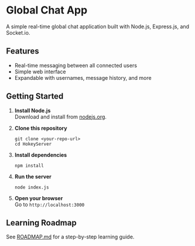 # Global Chat App

A simple real-time global chat application built with Node.js, Express.js, and Socket.io.

## Features

- Real-time messaging between all connected users
- Simple web interface
- Expandable with usernames, message history, and more

## Getting Started

1. **Install Node.js**  
   Download and install from [nodejs.org](https://nodejs.org/).

2. **Clone this repository**  
   ```
   git clone <your-repo-url>
   cd HokeyServer
   ```

3. **Install dependencies**  
   ```
   npm install
   ```

4. **Run the server**  
   ```
   node index.js
   ```

5. **Open your browser**  
   Go to `http://localhost:3000`

## Learning Roadmap

See [ROADMAP.md](./ROADMAP.md) for a step-by-step learning guide.

